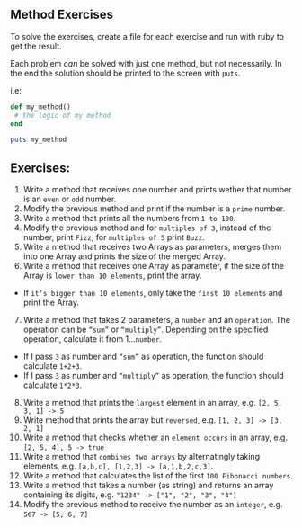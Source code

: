 Method Exercises
--

To solve the exercises, create a file for each exercise and run with ruby to get the result.

Each problem _can_ be solved with just one method, but not necessarily. In the end the solution should be printed to the screen with `puts`.

i.e:

```ruby
def my_method()
 # the logic of my method
end

puts my_method
```


## Exercises:

1. Write a method that receives one number and prints wether that number is an `even` or `odd` number.
2. Modify the previous method and print if the number is a `prime` number.
3. Write a method that prints all the numbers from `1 to 100`.
4. Modify the previous method and for `multiples of 3`, instead of the number, print `Fizz`, for `multiples of 5` print `Buzz`.
5. Write a method that receives two Arrays as parameters, merges them into one Array and prints the size of the merged Array.
6. Write a method that receives one Array as parameter, if the size of the Array is `lower than 10 elements`, print the array.
  + If `it’s bigger than 10 elements`, only take the `first 10 elements` and print the Array.
7. Write a method that takes 2 parameters, a `number` and an `operation`. The operation can be `“sum”` or `“multiply”`. Depending on the specified operation, calculate it from 1...`number`.
  + If I pass `3` as number and  `“sum”` as operation, the function should calculate `1+2+3`.
  + If I pass `3` as number and  `“multiply”` as operation, the function should calculate `1*2*3`.
8. Write a method that prints the `largest` element in an array, e.g. `[2, 5, 3, 1] -> 5`
9. Write method that prints the array but `reversed`, e.g. `[1, 2, 3] -> [3, 2, 1]`
10. Write a method that checks whether an `element occurs` in an array, e.g. `[2, 5, 4], 5 -> true`
11. Write a method that `combines two arrays` by alternatingly taking elements, e.g. `[a,b,c], [1,2,3] -> [a,1,b,2,c,3]`.
12. Write a method that calculates the list of the first `100 Fibonacci numbers`.
13. Write a method that takes a number (as string) and returns an array containing its digits, e.g. `"1234" -> ["1", "2", "3", "4"]`
14. Modify the previous method to receive the number as an `integer`, e.g. `567 -> [5, 6, 7]`

